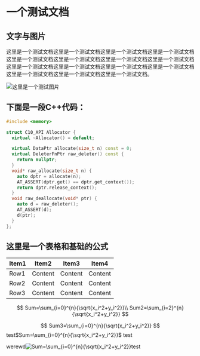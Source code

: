 # 一个测试文档

## 文字与图片

这里是一个测试文档这里是一个测试文档这里是一个测试文档这里是一个测试文档这里是一个测试文档这里是一个测试文档这里是一个测试文档这里是一个测试文档这里是一个测试文档这里是一个测试文档这里是一个测试文档这里是一个测试文档这里是一个测试文档这里是一个测试文档这里是一个测试文档。

![这里是一个测试图片](./一个测试文档/image-01.png)

## 下面是一段C++代码：

```C++
#include <memory>

struct C10_API Allocator {
  virtual ~Allocator() = default;

  virtual DataPtr allocate(size_t n) const = 0;
  virtual DeleterFnPtr raw_deleter() const {
    return nullptr;
  }
  void* raw_allocate(size_t n) {
    auto dptr = allocate(n);
    AT_ASSERT(dptr.get() == dptr.get_context());
    return dptr.release_context();
  }
  void raw_deallocate(void* ptr) {
    auto d = raw_deleter();
    AT_ASSERT(d);
    d(ptr);
  }
};
```

## 这里是一个表格和基础的公式

| Item1 | Item2   | Item3   | Item4   |
| ----- | ------- | ------- | ------- |
| Row1  | Content | Content | Content |
| Row2  | Content | Content | Content |
| Row3  | Content | Content | Content |

$$
Sum=\sum_{i=0}^{n}{\sqrt{x_i^2+y_i^2}}\\
Sum2=\sum_{i=2}^{n}{\sqrt{x_i^2+y_i^2}}
$$


$$
Sum3=\sum_{i=0}^{n}{\sqrt{x_i^2+y_i^2}}
$$
test$Sum=\sum_{i=0}^{n}{\sqrt{x_i^2+y_i^2}}$ test

werewd<img src="https://www.zhihu.com/equation?tex=Sum=\sum_{i=0}^{n}{\sqrt{x_i^2+y_i^2}}" alt="Sum=\sum_{i=0}^{n}{\sqrt{x_i^2+y_i^2}}" class="ee_img tr_noresize" eeimg="1">test
